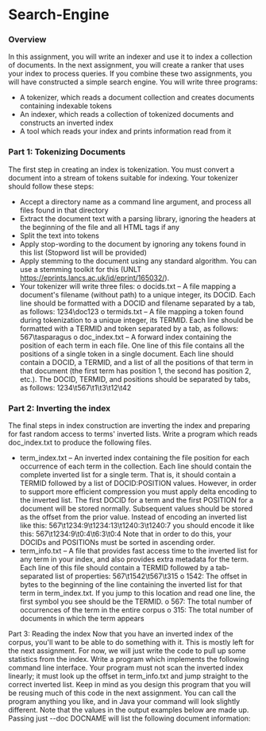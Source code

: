 # Search-Engine
### Overview
In this assignment, you will write an indexer and use it to index a collection of documents. In the
next assignment, you will create a ranker that uses your index to process queries. If you combine
these two assignments, you will have constructed a simple search engine.
You will write three programs:
- A tokenizer, which reads a document collection and creates documents containing
indexable tokens
- An indexer, which reads a collection of tokenized documents and constructs an inverted
index
- A tool which reads your index and prints information read from it

### Part 1: Tokenizing Documents
The first step in creating an index is tokenization. You must convert a document into a stream of
tokens suitable for indexing. Your tokenizer should follow these steps:
- Accept a directory name as a command line argument, and process all files found in that
directory
- Extract the document text with a parsing library, ignoring the headers at the beginning of
the file and all HTML tags if any
- Split the text into tokens
- Apply stop-wording to the document by ignoring any tokens found in this list (Stopword
list will be provided)
- Apply stemming to the document using any standard algorithm. You can use a stemming
toolkit for this (UNLT https://eprints.lancs.ac.uk/id/eprint/165032/).
- Your tokenizer will write three files:
o docids.txt – A file mapping a document's filename (without path) to a unique
integer, its DOCID. Each line should be formatted with a DOCID and filename
separated by a tab, as follows:
1234\doc123
o termids.txt – A file mapping a token found during tokenization to a unique
integer, its TERMID. Each line should be formatted with a TERMID and token
separated by a tab, as follows:
567\tasparagus
o doc_index.txt – A forward index containing the position of each term in each file.
One line of this file contains all the positions of a single token in a single
document. Each line should contain a DOCID, a TERMID, and a list of all the
positions of that term in that document (the first term has position 1, the second
has position 2, etc.). The DOCID, TERMID, and positions should be separated by
tabs, as follows:
1234\t567\t1\t3\t12\t42

### Part 2: Inverting the index
The final steps in index construction are inverting the index and preparing for fast random access
to terms' inverted lists. Write a program which reads doc_index.txt to produce the following
files.
- term_index.txt – An inverted index containing the file position for each occurrence of
each term in the collection. Each line should contain the complete inverted list for a
single term. That is, it should contain a TERMID followed by a list of
DOCID:POSITION values. However, in order to support more efficient compression you
must apply delta encoding to the inverted list. The first DOCID for a term and the first
POSITION for a document will be stored normally. Subsequent values should be stored
as the offset from the prior value.
Instead of encoding an inverted list like this:
567\t1234:9\t1234:13\t1240:3\t1240:7
you should encode it like this:
567\t1234:9\t0:4\t6:3\t0:4
Note that in order to do this, your DOCIDs and POSITIONs must be sorted in ascending
order.
- term_info.txt – A file that provides fast access time to the inverted list for any term in
your index, and also provides extra metadata for the term. Each line of this file should
contain a TERMID followed by a tab-separated list of properties:
567\t1542\t567\t315
o 1542: The offset in bytes to the beginning of the line containing the inverted list
for that term in term_index.txt. If you jump to this location and read one line, the
first symbol you see should be the TERMID.
o 567: The total number of occurrences of the term in the entire corpus
o 315: The total number of documents in which the term appears

Part 3: Reading the index
Now that you have an inverted index of the corpus, you'll want to be able to do something with
it. This is mostly left for the next assignment. For now, we will just write the code to pull up
some statistics from the index. Write a program which implements the following command line
interface. Your program must not scan the inverted index linearly; it must look up the offset in
term_info.txt and jump straight to the correct inverted list.
Keep in mind as you design this program that you will be reusing much of this code in the next
assignment.
You can call the program anything you like, and in Java your command will look slightly
different. Note that the values in the output examples below are made up.
Passing just --doc DOCNAME will list the following document information:
